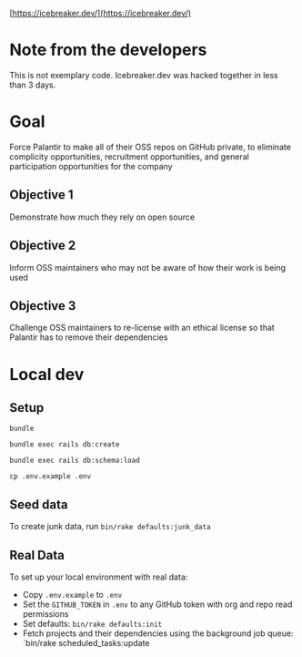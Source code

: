 [https://icebreaker.dev/](https://icebreaker.dev/)

# Note from the developers

This is not exemplary code. Icebreaker.dev was hacked together in less than 3 days.

# Goal

Force Palantir to make all of their OSS repos on GitHub private, to eliminate complicity opportunities, recruitment opportunities, and general participation opportunities for the company

## Objective 1

Demonstrate how much they rely on open source

## Objective 2

Inform OSS maintainers who may not be aware of how their work is being used

## Objective 3

Challenge OSS maintainers to re-license with an ethical license so that Palantir has to remove their dependencies

# Local dev

## Setup

`bundle`

`bundle exec rails db:create`

`bundle exec rails db:schema:load`

`cp .env.example .env`

## Seed data

To create junk data, run `bin/rake defaults:junk_data`

## Real Data

To set up your local environment with real data:

- Copy `.env.example` to `.env`
- Set the `GITHUB_TOKEN` in `.env` to any GitHub token with org and repo read permissions
- Set defaults: `bin/rake defaults:init`
- Fetch projects and their dependencies using the background job queue: `bin/rake scheduled_tasks:update
